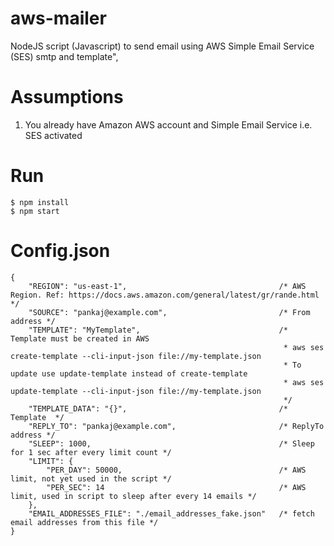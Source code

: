 # aws-mailer
NodeJS script (Javascript) to send email using AWS Simple Email Service (SES) smtp and template",

# Assumptions
1. You already have Amazon AWS account and Simple Email Service i.e. SES activated

# Run
    $ npm install
    $ npm start

# Config.json 
    {
        "REGION": "us-east-1",                                  /* AWS Region. Ref: https://docs.aws.amazon.com/general/latest/gr/rande.html */
        "SOURCE": "pankaj@example.com",                         /* From address */
        "TEMPLATE": "MyTemplate",                               /* Template must be created in AWS
                                                                 * aws ses create-template --cli-input-json file://my-template.json
                                                                 * To update use update-template instead of create-template
                                                                 * aws ses update-template --cli-input-json file://my-template.json
                                                                 */
        "TEMPLATE_DATA": "{}",                                  /* Template  */
        "REPLY_TO": "pankaj@example.com",                       /* ReplyTo address */
        "SLEEP": 1000,                                          /* Sleep for 1 sec after every limit count */
        "LIMIT": {
            "PER_DAY": 50000,                                   /* AWS limit, not yet used in the script */
            "PER_SEC": 14                                       /* AWS limit, used in script to sleep after every 14 emails */
        },
        "EMAIL_ADDRESSES_FILE": "./email_addresses_fake.json"   /* fetch email addresses from this file */
    }
